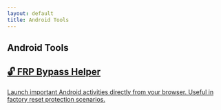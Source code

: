 ```yaml
---
layout: default
title: Android Tools
---
```


<h2 style="margin-bottom: 1rem;">Android Tools</h2>

<div class="dashboard">
  <a class="card" href="/android-tools/frp-helper.html">
    <h2>🔓 FRP Bypass Helper</h2>
    <p>Launch important Android activities directly from your browser. Useful in factory reset protection scenarios.</p>
  </a>
</div>
